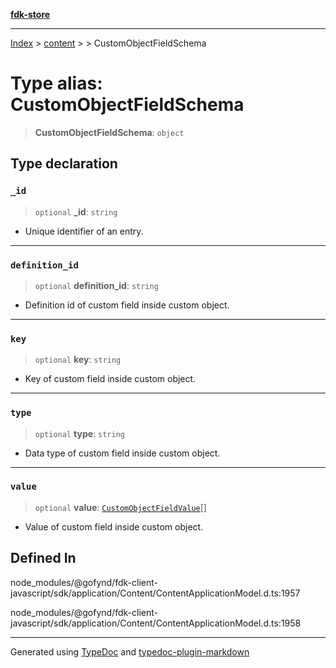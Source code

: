 [**fdk-store**](../../../README.md)
***

[Index](../../../API.md) > [content](../../README.md) > [<internal>](../README.md) > CustomObjectFieldSchema

# Type alias: CustomObjectFieldSchema

> **CustomObjectFieldSchema**: `object`

## Type declaration

### `_id`

> `optional` **\_id**: `string`

- Unique identifier of an entry.

***

### `definition_id`

> `optional` **definition\_id**: `string`

- Definition id of custom field inside
custom object.

***

### `key`

> `optional` **key**: `string`

- Key of custom field inside custom object.

***

### `type`

> `optional` **type**: `string`

- Data type of custom field inside custom object.

***

### `value`

> `optional` **value**: [`CustomObjectFieldValue`](type-alias.CustomObjectFieldValue.md)[]

- Value of custom field inside
custom object.

## Defined In

node\_modules/@gofynd/fdk-client-javascript/sdk/application/Content/ContentApplicationModel.d.ts:1957

node\_modules/@gofynd/fdk-client-javascript/sdk/application/Content/ContentApplicationModel.d.ts:1958

***
Generated using [TypeDoc](https://typedoc.org/) and [typedoc-plugin-markdown](https://www.npmjs.com/package/typedoc-plugin-markdown)
